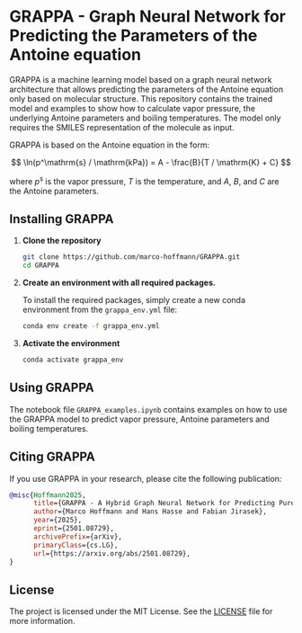 # **GRAPPA** - **Gra**ph Neural Network for **P**redicting the **P**arameters of the **A**ntoine equation


GRAPPA is a machine learning model based on a graph neural network architecture that allows predicting the parameters of the Antoine equation only based on molecular structure.
This repository contains the trained model and examples to show how to calculate vapor pressure, the underlying Antoine parameters and boiling temperatures. The model only requires the SMILES representation of the molecule as input.

GRAPPA is based on the Antoine equation in the form:

$$ \ln(p^\mathrm{s} / \mathrm{kPa}) = A - \frac{B}{T / \mathrm{K} + C} $$

where $p^\mathrm{s}$ is the vapor pressure, $T$ is the temperature, and $A$, $B$, and $C$ are the Antoine parameters.

## Installing GRAPPA
1. **Clone the repository**
    ```bash
    git clone https://github.com/marco-hoffmann/GRAPPA.git
    cd GRAPPA
    ```
2. **Create an environment with all required packages.** 
    
    To install the required packages, simply create a new conda environment from the `grappa_env.yml` file:
    ```bash
    conda env create -f grappa_env.yml
    ```
 3. **Activate the environment**
    ```bash
    conda activate grappa_env
    ```

## Using GRAPPA
The notebook file `GRAPPA_examples.ipynb` contains examples on how to use the GRAPPA model to predict vapor pressure, Antoine parameters and boiling temperatures.

## Citing GRAPPA
If you use GRAPPA in your research, please cite the following publication:
```bibtex
@misc{Hoffmann2025,
      title={GRAPPA - A Hybrid Graph Neural Network for Predicting Pure Component Vapor Pressures}, 
      author={Marco Hoffmann and Hans Hasse and Fabian Jirasek},
      year={2025},
      eprint={2501.08729},
      archivePrefix={arXiv},
      primaryClass={cs.LG},
      url={https://arxiv.org/abs/2501.08729}, 
}
```
## License
The project is licensed under the MIT License. See the [LICENSE](LICENSE) file for more information.
